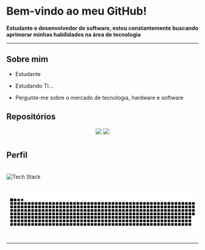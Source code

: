 # Bem-vindo ao meu GitHub!
**Estudante e desenvolvedor de software, estou constantemente buscando aprimorar minhas habilidades na área de tecnologia**

---

## Sobre mim

* Estudante

* Estudando TI...

* Pergunte-me sobre o mercado de tecnologia, hardware e software

## Repositórios
<div align="center">
  <a href="https://github.com/Dimitri-Matheus/HSR-Script" target="_blank"><img src="https://github-readme-stats-ixlj.vercel.app/api/pin/?username=Dimitri-Matheus&repo=HSR-Script&theme=dark&show_owner=false&hide_border=false&bg_color=0d1117&text_color=ffffff&icon_color=9c6122&title_color=ffffff&border_color=191d24" target="_blank"></a>
  <a href="https://github.com/Dimitri-Matheus/Snake" target="_blank"><img src="https://github-readme-stats-ixlj.vercel.app/api/pin/?username=Dimitri-Matheus&repo=MinimalTube&theme=dark&show_owner=false&hide_border=false&bg_color=0d1117&text_color=ffffff&icon_color=9c6122&title_color=ffffff&border_color=191d24" target="_blank"></a>
</div>

#

## Perfil
<div>
  <div style="display: inline_block"></div><br>
  <img height="100" width="1000" align="center" src="https://github-readme-tech-stack.vercel.app/api/cards?title=Tech+Stack&titleAlign=center&lineCount=1&theme=github_dark_green&width=460&hideBg=true&bg=%230D1117&badge=%23161B22&border=%2321262D&titleColor=%239c6122&line1=python%2Cpython%2Cffffff%3Bhtml5%2Chtml%2Cffffff%3Bcss3%2Ccss%2Cffffff%3Bjavascript%2Cjavascript%2Cffffff%3B" alt="Tech Stack" />
</div>

#

![snake gif](https://github.com/Dimitri-Matheus/Dimitri-Matheus/blob/output/github-contribution-grid-snake-dark.svg)

---
